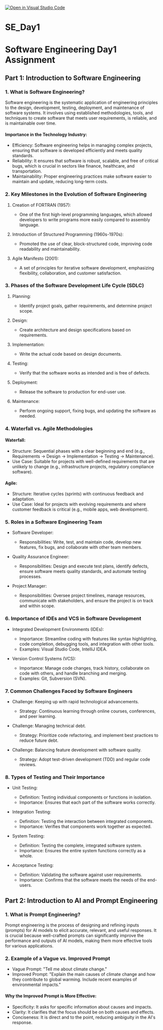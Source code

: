 [![Open in Visual Studio Code](https://classroom.github.com/assets/open-in-vscode-2e0aaae1b6195c2367325f4f02e2d04e9abb55f0b24a779b69b11b9e10269abc.svg)](https://classroom.github.com/online_ide?assignment_repo_id=15555989&assignment_repo_type=AssignmentRepo)
# SE_Day1
# Software Engineering Day1 Assignment

## Part 1: Introduction to Software Engineering

### 1. What is Software Engineering?

Software engineering is the systematic application of engineering principles to the design, development, testing, deployment, and maintenance of software systems. It involves using established methodologies, tools, and techniques to create software that meets user requirements, is reliable, and is maintainable over time.

#### Importance in the Technology Industry:
- Efficiency: Software engineering helps in managing complex projects, ensuring that software is developed efficiently and meets quality standards.
- Reliability: It ensures that software is robust, scalable, and free of critical bugs, which is crucial in sectors like finance, healthcare, and transportation.
- Maintainability: Proper engineering practices make software easier to maintain and update, reducing long-term costs.

### 2. Key Milestones in the Evolution of Software Engineering

1. Creation of FORTRAN (1957):
   - One of the first high-level programming languages, which allowed developers to write programs more easily compared to assembly language.

2. Introduction of Structured Programming (1960s-1970s):
   - Promoted the use of clear, block-structured code, improving code readability and maintainability.

3. Agile Manifesto (2001):
   - A set of principles for iterative software development, emphasizing flexibility, collaboration, and customer satisfaction.

### 3. Phases of the Software Development Life Cycle (SDLC)

1. Planning:
   - Identify project goals, gather requirements, and determine project scope.

2. Design:
   - Create architecture and design specifications based on requirements.

3. Implementation:
   - Write the actual code based on design documents.

4. Testing:
   - Verify that the software works as intended and is free of defects.

5. Deployment:
   - Release the software to production for end-user use.

6. Maintenance:
   - Perform ongoing support, fixing bugs, and updating the software as needed.

### 4. Waterfall vs. Agile Methodologies

#### Waterfall:
- Structure: Sequential phases with a clear beginning and end (e.g., Requirements → Design → Implementation → Testing → Maintenance).
- Use Case: Suitable for projects with well-defined requirements that are unlikely to change (e.g., infrastructure projects, regulatory compliance software).

#### Agile:
- Structure: Iterative cycles (sprints) with continuous feedback and adaptation.
- Use Case: Ideal for projects with evolving requirements and where customer feedback is critical (e.g., mobile apps, web development).

### 5. Roles in a Software Engineering Team

- Software Developer:
  - Responsibilities: Write, test, and maintain code, develop new features, fix bugs, and collaborate with other team members.
  
- Quality Assurance Engineer:
  - Responsibilities: Design and execute test plans, identify defects, ensure software meets quality standards, and automate testing processes.
  
- Project Manager:
  - Responsibilities: Oversee project timelines, manage resources, communicate with stakeholders, and ensure the project is on track and within scope.

### 6. Importance of IDEs and VCS in Software Development

- Integrated Development Environments (IDEs):
  - Importance: Streamline coding with features like syntax highlighting, code completion, debugging tools, and integration with other tools.
  - Examples: Visual Studio Code, IntelliJ IDEA.

- Version Control Systems (VCS):
  - Importance: Manage code changes, track history, collaborate on code with others, and handle branching and merging.
  - Examples: Git, Subversion (SVN).

### 7. Common Challenges Faced by Software Engineers

- Challenge: Keeping up with rapid technological advancements.
  - Strategy: Continuous learning through online courses, conferences, and peer learning.

- Challenge: Managing technical debt.
  - Strategy: Prioritize code refactoring, and implement best practices to reduce future debt.

- Challenge: Balancing feature development with software quality.
  - Strategy: Adopt test-driven development (TDD) and regular code reviews.

### 8. Types of Testing and Their Importance

- Unit Testing:
  - Definition: Testing individual components or functions in isolation.
  - Importance: Ensures that each part of the software works correctly.

- Integration Testing:
  - Definition: Testing the interaction between integrated components.
  - Importance: Verifies that components work together as expected.

- System Testing:
  - Definition: Testing the complete, integrated software system.
  - Importance: Ensures the entire system functions correctly as a whole.

- Acceptance Testing:
  - Definition: Validating the software against user requirements.
  - Importance: Confirms that the software meets the needs of the end-users.

## Part 2: Introduction to AI and Prompt Engineering

### 1. What is Prompt Engineering?

Prompt engineering is the process of designing and refining inputs (prompts) for AI models to elicit accurate, relevant, and useful responses. It is crucial because well-crafted prompts can significantly improve the performance and outputs of AI models, making them more effective tools for various applications.

### 2. Example of a Vague vs. Improved Prompt

- Vague Prompt: "Tell me about climate change."
- Improved Prompt: "Explain the main causes of climate change and how they contribute to global warming. Include recent examples of environmental impacts."

#### Why the Improved Prompt is More Effective:
- Specificity: It asks for specific information about causes and impacts.
- Clarity: It clarifies that the focus should be on both causes and effects.
- Conciseness: It is direct and to the point, reducing ambiguity in the AI's response.
